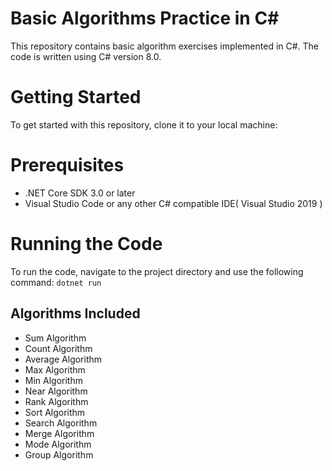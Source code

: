 # Basic Algorithms Practice in C#
This repository contains basic algorithm exercises implemented in C#. 
The code is written using C# version 8.0.

# Getting Started
To get started with this repository, clone it to your local machine:

# Prerequisites
* .NET Core SDK 3.0 or later
* Visual Studio Code or any other C# compatible IDE( Visual Studio 2019 )

# Running the Code
To run the code, navigate to the project directory and use the following command:
`dotnet run`

## Algorithms Included
* Sum Algorithm
* Count Algorithm
* Average Algorithm
* Max Algorithm
* Min Algorithm
* Near Algorithm
* Rank Algorithm
* Sort Algorithm
* Search Algorithm
* Merge Algorithm
* Mode Algorithm
* Group Algorithm

